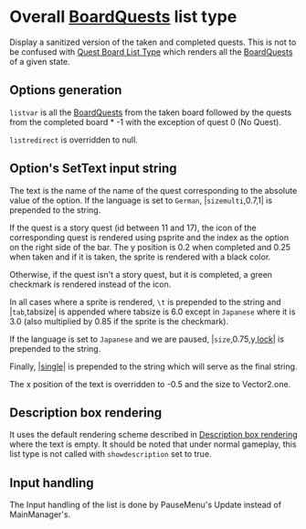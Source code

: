 # Overall [BoardQuests](../../Enums%20and%20IDs/BoardQuests.md) list type

Display a sanitized version of the taken and completed quests. This is not to be confused with [Quest Board List Type](Quest%20Board%20List%20Type.md) which renders all the [BoardQuests](../../Enums%20and%20IDs/BoardQuests.md) of a given state.

## Options generation

`listvar` is all the [BoardQuests](../../Enums%20and%20IDs/BoardQuests.md) from the taken board followed by the quests from the completed board * -1 with the exception of quest 0 (No Quest).

`listredirect` is overridden to null.

## Option's SetText input string

The text is the name of the name of the quest corresponding to the absolute value of the option. If the language is set to `German`, |`sizemulti`,0.7,1| is prepended to the string.

If the quest is a story quest (id between 11 and 17), the icon of the corresponding quest is rendered using psprite and the index as the option on the right side of the bar. The y position is 0.2 when completed and 0.25 when taken and if it is taken, the sprite is rendered with a black color.

Otherwise, if the quest isn't a story quest, but it is completed, a green checkmark is rendered instead of the icon.

In all cases where a sprite is rendered, `\t` is prepended to the string and |`tab`,tabsize| is appended where tabsize is 6.0 except in `Japanese` where it is 3.0 (also multiplied by 0.85 if the sprite is the checkmark).

If the language is set to `Japanese` and we are paused, |`size`,0.75,y,[lock](../../SetText/Commands/Individual%20commands/Lock.md)\| is prepended to the string.

Finally, |[single](../../SetText/Commands/Individual%20commands/Single.md)\| is prepended to the string which will serve as the final string.

The x position of the text is overridden to -0.5 and the size to Vector2.one.

## Description box rendering

It uses the default rendering scheme described in [Description box rendering](../ShowItemList%20Life%20Cycle/Description%20box%20rendering.md) where the text is empty. It should be noted that under normal gameplay, this list type is not called with `showdescription` set to true.

## Input handling

The Input handling of the list is done by PauseMenu's Update instead of MainManager's.
